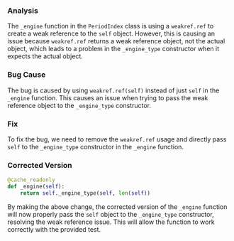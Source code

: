 ### Analysis
The `_engine` function in the `PeriodIndex` class is using a `weakref.ref` to create a weak reference to the `self` object. However, this is causing an issue because `weakref.ref` returns a weak reference object, not the actual object, which leads to a problem in the `_engine_type` constructor when it expects the actual object.

### Bug Cause
The bug is caused by using `weakref.ref(self)` instead of just `self` in the `_engine` function. This causes an issue when trying to pass the weak reference object to the `_engine_type` constructor.

### Fix
To fix the bug, we need to remove the `weakref.ref` usage and directly pass `self` to the `_engine_type` constructor in the `_engine` function.

### Corrected Version
```python
@cache_readonly
def _engine(self):
    return self._engine_type(self, len(self))
```

By making the above change, the corrected version of the `_engine` function will now properly pass the `self` object to the `_engine_type` constructor, resolving the weak reference issue. This will allow the function to work correctly with the provided test.